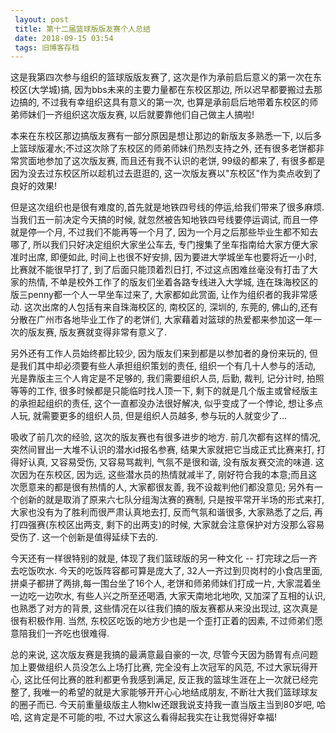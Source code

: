 ```yaml
---
 layout: post
 title: 第十二届篮球版版友赛个人总结
 date: 2018-09-15 03:54
 tags: 旧博客存档
---
```

这是我第四次参与组织的篮球版版友赛了, 这次是作为承前启后意义的第一次在东校区(大学城)搞, 因为bbs未来的主要力量都在东校区那边,
所以迟早都要搬过去那边搞的, 不过我有幸组织这具有意义的第一次, 也算是承前启后地带着东校区的师弟师妹们一齐组织这次版友赛, 以后就要靠他们自己做主人搞啦!



本来在东校区那边搞版友赛有一部分原因是想让那边的新版友多熟悉一下, 以后多上篮球版灌水;不过这次除了东校区的师弟师妹们热烈支持之外,
还有很多老饼都非常赏面地参加了这次版友赛, 而且还有我不认识的老饼, 99级的都来了, 有很多都是因为没去过东校区所以趁机过去逛逛的,
这一次版友赛以"东校区"作为卖点收到了良好的效果!



但是这次组织也是很有难度的,首先就是地铁四号线的停运,给我们带来了很多麻烦. 当我们五一前决定今天搞的时候, 就忽然被告知地铁四号线要停运调试,
而且一停就是停一个月, 不过我们不能再等一个月了, 因为一个月之后那些毕业生都不知去哪了, 所以我们只好决定组织大家坐公车去,
专门搜集了坐车指南给大家方便大家准时出席, 即便如此, 时间上也很不好安排, 因为要进大学城坐车也要将近一小时, 比赛就不能很早打了,
到了后面只能顶着烈日打, 不过这点困难丝毫没有打击了大家的热情, 不单是校外工作了的版友们坐着各路专线进入大学城,
连在珠海校区的版三penny都一个人一早坐车过来了, 大家都如此赏面, 让作为组织者的我非常感动. 这次出席的人包括有来自珠海校区的, 南校区的, 深圳的,
东莞的, 佛山的,还有分散在广州市各地毕业工作了的老饼们, 大家藉着对篮球的热爱都来参加这一年一次的版友赛, 版友赛就变得非常有意义了.



另外还有工作人员始终都比较少, 因为版友们来到都是以参加者的身份来玩的, 但是我们其中却必须要有些人承担组织策划的责任, 组织一个有几十人参与的活动,
光是靠版主三个人肯定是不足够的, 我们需要组织人员, 后勤, 裁判, 记分计时, 拍照等等的工作, 很多时候都是只能临时找人顶一下,
剩下的就是几个版主或曾经版主的承担起组织的责任, 这个一直都没办法很好解决, 似乎变成了一个悖论, 想让多点人玩, 就需要更多的组织人员,
但是组织人员越多, 参与玩的人就变少了...



吸收了前几次的经验, 这次的版友赛也有很多进步的地方. 前几次都有这样的情况, 突然间冒出一大堆不认识的潜水id报名参赛, 结果大家就把它当成正式比赛来打,
打得好认真, 又容易受伤, 又容易骂裁判, 气氛不是很和谐, 没有版友赛交流的味道. 这次因为在东校区, 因为远, 这些潜水员的热情就减半了,
刚好符合我的本意;而且这次愿意来的都是很有热情的人, 大家都很友善, 我不设裁判他们都没意见; 另外有一个创新的就是取消了原来六七队分组淘汰赛的赛制,
只是按平常开半场的形式来打, 大家也没有为了胜利而很严肃认真地去打, 反而气氛和谐很多, 大家熟悉了之后, 再打四强赛(东校区出两支,
剩下的出两支)的时候, 大家就会注意保护对方没那么容易受伤了. 这一个创新是值得延续下去的.



今天还有一样很特别的就是, 体现了我们篮球版的另一种文化 -- 打完球之后一齐去吃饭吹水. 今天的吃饭阵容都可算是庞大了,
32人一齐过到贝岗村的小食店里面, 拼桌子都拼了两排,每一围台坐了16个人, 老饼和师弟师妹们打成一片, 大家混着坐一边吃一边吹水, 有些人兴之所至还喝酒,
大家天南地北地吹, 又加深了互相的认识, 也熟悉了对方的背景, 这些情况在以往我们搞的版友赛都从来没出现过, 这次真是很有积极作用. 当然,
东校区吃饭的地方少也是一个歪打正着的因素, 不过师弟们愿意陪我们一齐吃也很难得.



总的来说, 这次版友赛是我搞的最满意最自豪的一次, 尽管今天因为肠胃有点问题加上要做组织人员没怎么上场打比赛, 完全没有上次冠军的风范, 不过大家玩得开心,
这比任何比赛的胜利都更令我感到满足, 反正我的篮球生涯在上一次就已经完整了, 我唯一的希望的就是大家能够开开心心地结成朋友,
不断壮大我们篮球球友的圈子而已. 今天前重量级版主人物klw还跟我说支持我一直当版主当到80岁吧, 哈哈, 这肯定是不可能的啦,
不过大家这么看得起我实在让我觉得好幸福!

